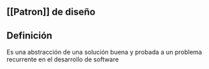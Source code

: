 
## [[Patron]] de diseño

## Definición

Es una abstracción de una solución buena y probada a un problema recurrente en el desarrollo de software